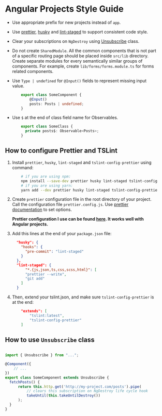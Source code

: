 # Angular Projects Style Guide

* Use appropriate prefix for new projects instead of `app`.
* Use [prettier](https://prettier.io/), [husky](https://github.com/typicode/husky) and [lint-staged](https://github.com/okonet/lint-staged) to support consistent code style.
* Clear your subscriptions on `NgDestroy` using [Unsubscribe](https://gist.github.com/phassttt/4214b29983982e7cce8b672ad4121e7c) class.
* Do not create `SharedModule`. All the common components that is not part of a specific routing page should be placed inside `src/lib` directory. Create separate modules for every semantically similar groups of components. For example, create `lib/forms/forms.module.ts` for forms related components.
* Use `Type | undefined` for `@Input()` fields to represent missing input value.

    ```typescript
        export class SomeComponent {
            @Input()
            posts: Posts | undefined;
        }
    ```

* Use `$` at the end of class field name for Observables.

    ```typescript
        export class SomeClass {
          private posts$: Observable<Posts>;
        }
    ```

## How to configure Prettier and TSLint

1. Install `prettier`, `husky`, `lint-staged` and `tslint-config-prettier` using command:

    ```bash
        # if you are using npm:
        npm install --save-dev prettier husky lint-staged tslint-config-prettier
        # if you are using yarn:
        yarn add --dev prettier husky lint-staged tslint-config-prettier
    ```

2. Create `prettier` configuration file in the root directory of your project. Call the configuration file `prettier.config.js`. Use [prettier documentation](https://prettier.io/docs/en/options.html) to set options.



    **Prettier configuration I use can be found [here](https://gist.github.com/phassttt/cb99f5fc91ef049c7747527e26f8c634). It works well with Angular projects.**

3. Add this lines at the end of your `package.json` file:

    ```json
      "husky": {
        "hooks": {
          "pre-commit": "lint-staged"
        }
      },
      "lint-staged": {
          "*.{js,json,ts,css,scss,html}": [
          "prettier --write",
          "git add"
        ]
      }
    ```

4. Then, extend your tslint.json, and make sure `tslint-config-prettier` is at the end:

    ```json
        "extends": [
            "tslint:latest",
            "tslint-config-prettier"
        ]
    ```

## How to use `Unsubscribe` class

```typescript

import { Unsubscribe } from "...";

@Component({
    // ...
})
export class SomeComponent extends Unsubscribe {
  fetchPosts() {
      return this.http.get('http://my-project.com/posts').pipe(
          // clears this subscription on NgDestroy life cycle hook
          takeUntil(this.takeUntilDestroy())
      );
  }
}
```

